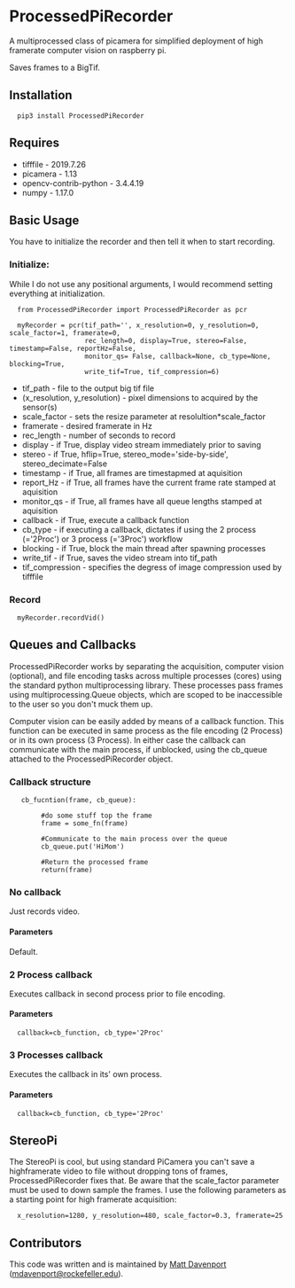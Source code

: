 # ProcessedPiRecorder
A multiprocessed class of picamera for simplified deployment of high framerate computer vision on raspberry pi. 

Saves frames to a BigTif.

## Installation

      pip3 install ProcessedPiRecorder

## Requires

* tifffile        - 2019.7.26    
* picamera        - 1.13         
* opencv-contrib-python - 3.4.4.19     
* numpy           - 1.17.0  

## Basic Usage
You have to initialize the recorder and then tell it when to start recording. 
### Initialize:

While I do not use any positional arguments, I would recommend setting everything at initialization.

      from ProcessedPiRecorder import ProcessedPiRecorder as pcr

      myRecorder = pcr(tif_path='', x_resolution=0, y_resolution=0, scale_factor=1, framerate=0, 
                       rec_length=0, display=True, stereo=False, timestamp=False, reportHz=False,
                       monitor_qs= False, callback=None, cb_type=None, blocking=True, 
                       write_tif=True, tif_compression=6)
                                       
* tif_path - file to the output big tif file
* (x_resolution, y_resolution) - pixel dimensions to acquired by the sensor(s)
* scale_factor - sets the resize parameter at resolultion*scale_factor
* framerate - desired framerate in Hz
* rec_length - number of seconds to record
* display - if True, display video stream immediately prior to saving
* stereo - if True, hflip=True, stereo_mode='side-by-side', stereo_decimate=False
* timestamp - if True, all frames are timestapmed at aquisition
* report_Hz - if True, all frames have the current frame rate stamped at aquisition
* monitor_qs - if True, all frames have all queue lengths stamped at aquisition
* callback - if True, execute a callback function
* cb_type - if executing a callback, dictates if using the 2 process (='2Proc') or 3 process (='3Proc') workflow
* blocking - if True, block the main thread after spawning processes
* write_tif - if True, saves the video stream into tif_path
* tif_compression - specifies the degress of image compression used by tifffile

### Record

      myRecorder.recordVid()
      
## Queues and Callbacks

ProcessedPiRecorder works by separating the acquisition, computer vision (optional), and file encoding tasks across multiple processes (cores) using the standard python multiprocessing library. These processes pass frames using multiprocessing.Queue objects, which are scoped to be inaccessible to the user so you don't muck them up. 

Computer vision can be easily added by means of a callback function. This function can be executed in same process as the file encoding (2 Process) or in its own process (3 Process). In either case the callback can communicate with the main process, if unblocked, using the cb_queue attached to the ProcessedPiRecorder object.

### Callback structure

       cb_fucntion(frame, cb_queue):
            
            #do some stuff top the frame
            frame = some_fn(frame)
            
            #Communicate to the main process over the queue
            cb_queue.put('HiMom')
            
            #Return the processed frame
            return(frame)

### No callback

Just records video.

#### Parameters

Default.      

### 2 Process callback

Executes callback in second process prior to file encoding. 

#### Parameters

      callback=cb_function, cb_type='2Proc'
      
### 3 Processes callback

Executes the callback in its' own process.

#### Parameters

      callback=cb_function, cb_type='2Proc'
      

## StereoPi

The StereoPi is cool, but using standard PiCamera you can't save a highframerate video to file without dropping tons of frames, ProcessedPiRecorder fixes that. Be aware that the scale_factor parameter must be used to down sample the frames. I use the following parameters as a starting point for high framerate acquisition: 

      x_resolution=1280, y_resolution=480, scale_factor=0.3, framerate=25

## Contributors
This code was written and is maintained by [Matt Davenport](https://github.com/mattisabrat) (mdavenport@rockefeller.edu).
